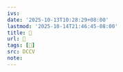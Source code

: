 ```yaml
---
ivs:
date: '2025-10-13T10:28:29+08:00'
lastmod: '2025-10-14T21:46:45-08:00'
title: 􄮷
url: 􄮷
tags: [𦚟]
src: DCCV
note:
---
```


